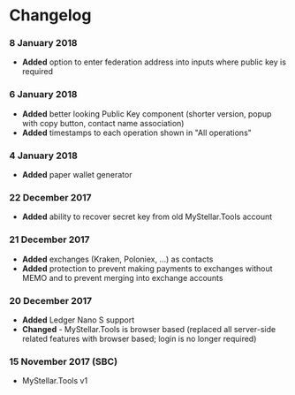 # Changelog

### 8 January 2018
- **Added** option to enter federation address into inputs where public key is required

### 6 January 2018
- **Added** better looking Public Key component (shorter version, popup with copy button, contact name association)
- **Added** timestamps to each operation shown in "All operations"

### 4 January 2018
- **Added** paper wallet generator

### 22 December 2017
- **Added** ability to recover secret key from old MyStellar.Tools account

### 21 December 2017
- **Added** exchanges (Kraken, Poloniex, ...) as contacts
- **Added** protection to prevent making payments to exchanges without MEMO and to prevent merging into exchange accounts

### 20 December 2017
- **Added** Ledger Nano S support
- **Changed** - MyStellar.Tools is browser based (replaced all server-side related features with browser based; login is no longer required) 

### 15 November 2017 (SBC)
- MyStellar.Tools v1
